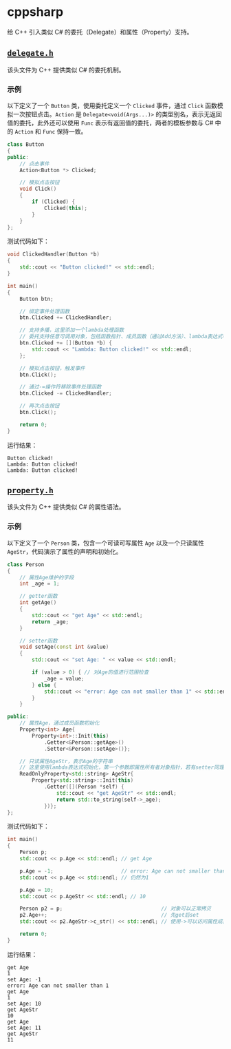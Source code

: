# cppsharp

给 C++ 引入类似 C# 的委托（Delegate）和属性（Property）支持。

## [`delegate.h`](./include/delegate.h)

该头文件为 C++ 提供类似 C# 的委托机制。

### 示例

以下定义了一个 `Button` 类，使用委托定义一个 `Clicked` 事件，通过 `Click` 函数模拟一次按钮点击。`Action` 是 `Delegate<void(Args...)>` 的类型别名，表示无返回值的委托，此外还可以使用 `Func` 表示有返回值的委托，两者的模板参数与 C# 中的 `Action` 和 `Func` 保持一致。

```cpp
class Button
{
public:
    // 点击事件
    Action<Button *> Clicked;

    // 模拟点击按钮
    void Click()
    {
        if (Clicked) {
            Clicked(this);
        }
    }
};
```

测试代码如下：

```cpp
void ClickedHandler(Button *b)
{
    std::cout << "Button clicked!" << std::endl;
}

int main()
{
    Button btn;

    // 绑定事件处理函数
    btn.Clicked += ClickedHandler;

    // 支持多播，这里添加一个lambda处理函数
    // 委托支持任意可调用对象，包括函数指针、成员函数（通过Add方法）、lambda表达式等
    btn.Clicked += [](Button *b) {
        std::cout << "Lambda: Button clicked!" << std::endl;
    };

    // 模拟点击按钮，触发事件
    btn.Click();

    // 通过-=操作符移除事件处理函数
    btn.Clicked -= ClickedHandler;

    // 再次点击按钮
    btn.Click();

    return 0;
}
```

运行结果：

```plaintext
Button clicked!
Lambda: Button clicked!
Lambda: Button clicked!
```

## [`property.h`](./include/property.h)

该头文件为 C++ 提供类似 C# 的属性语法。

### 示例

以下定义了一个 `Person` 类，包含一个可读可写属性 `Age` 以及一个只读属性 `AgeStr`，代码演示了属性的声明和初始化。

```cpp
class Person
{
    // 属性Age维护的字段
    int _age = 1;

    // getter函数
    int getAge()
    {
        std::cout << "get Age" << std::endl;
        return _age;
    }

    // setter函数
    void setAge(const int &value)
    {
        std::cout << "set Age: " << value << std::endl;

        if (value > 0) { // 对Age的值进行范围检查
            _age = value;
        } else {
            std::cout << "error: Age can not smaller than 1" << std::endl;
        }
    }

public:
    // 属性Age，通过成员函数初始化
    Property<int> Age{
        Property<int>::Init(this)
            .Getter<&Person::getAge>()
            .Setter<&Person::setAge>()};

    // 只读属性AgeStr，表示Age的字符串
    // 这里使用lambda表达式初始化，第一个参数即属性所有者对象指针，若有setter同理
    ReadOnlyProperty<std::string> AgeStr{
        Property<std::string>::Init(this)
            .Getter([](Person *self) {
                std::cout << "get AgeStr" << std::endl;
                return std::to_string(self->_age);
            })};
};
```

测试代码如下：

```cpp
int main()
{
    Person p;
    std::cout << p.Age << std::endl; // get Age

    p.Age = -1;                      // error: Age can not smaller than 1
    std::cout << p.Age << std::endl; // 仍然为1

    p.Age = 10;
    std::cout << p.AgeStr << std::endl; // 10

    Person p2 = p;                                // 对象可以正常拷贝
    p2.Age++;                                     // 先get后set
    std::cout << p2.AgeStr->c_str() << std::endl; // 使用->可以访问属性成员

    return 0;
}
```

运行结果：

```plaintext
get Age
1
set Age: -1
error: Age can not smaller than 1
get Age
1
set Age: 10
get AgeStr
10
get Age
set Age: 11
get AgeStr
11
```
